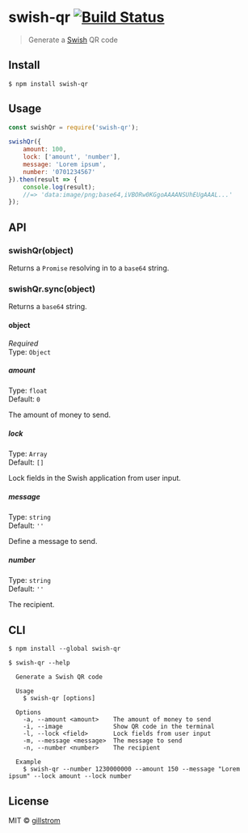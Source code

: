 # swish-qr [![Build Status](https://travis-ci.org/gillstrom/swish-qr.svg?branch=master)](https://travis-ci.org/gillstrom/swish-qr)

> Generate a [Swish](https://www.getswish.se/) QR code


## Install

```
$ npm install swish-qr
```


## Usage

```js
const swishQr = require('swish-qr');

swishQr({
	amount: 100,
	lock: ['amount', 'number'],
	message: 'Lorem ipsum',
	number: '0701234567'
}).then(result => {
	console.log(result);
	//=> 'data:image/png;base64,iVBORw0KGgoAAAANSUhEUgAAAL...'
});
```


## API

### swishQr(object)

Returns a `Promise` resolving in to a `base64` string.

### swishQr.sync(object)

Returns a `base64` string.

#### object

*Required*<br>
Type: `Object`

##### amount

Type: `float`<br>
Default: `0`

The amount of money to send.

##### lock

Type: `Array`<br>
Default: `[]`

Lock fields in the Swish application from user input.


##### message

Type: `string`<br>
Default: `''`

Define a message to send.

##### number

Type: `string`<br>
Default: `''`

The recipient.


## CLI

```
$ npm install --global swish-qr
```

```
$ swish-qr --help

  Generate a Swish QR code

  Usage
    $ swish-qr [options]

  Options
    -a, --amount <amount>    The amount of money to send
    -i, --image              Show QR code in the terminal
    -l, --lock <field>       Lock fields from user input
    -m, --message <message>  The message to send
    -n, --number <number>    The recipient

  Example
    $ swish-qr --number 1230000000 --amount 150 --message "Lorem ipsum" --lock amount --lock number
```


## License

MIT © [gillstrom](http://github.com/gillstrom)
